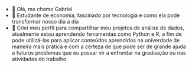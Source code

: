 - 👋 Olá, me chamo Gabriel
- 👀 Estudante de economia, fascinado por tecnologia e como ela pode transformar nosso dia a dia
- 🌱 Criei meu perfil para compartilhar meu projetos de análise de dados, atualmente estou aprendendo ferramentas como Python e R, a fim de pode utilizá-las para aplicar conteúdos aprendidos na univerdade de maneira mais prática e com a certeza de que pode ser de grande ajuda a futuros problemas que eu possar vir a enfrentar na graduação ou nas atividades do trabalho


<!---
GabrielPeixotoC/GabrielPeixotoC is a ✨ special ✨ repository because its `README.md` (this file) appears on your GitHub profile.
You can click the Preview link to take a look at your changes.
--->
